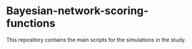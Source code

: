 # Bayesian-network-scoring-functions
This repository contains the main scripts for the simulations in the study.
